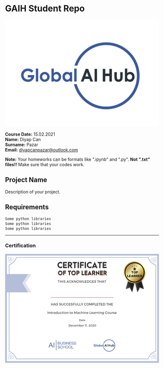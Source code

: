 # GAIH Student Repo 
![](img/logo.png)

**Course Date:** 15.02.2021  
**Name:** Diyap Can  
**Surname:** Pazar  
**Email:** diyapcanpazar@outlook.com  

**Note:** Your homeworks can be formats like ".ipynb" and ".py". **Not ".txt" files!!** Make sure that your codes work.  

## Project Name
Description of your project.

## Requirements
```
Some python libraries
Some python libraries
Some python libraries
```
---

### Certification
![](img/certificate_ex.png)

